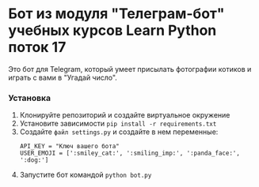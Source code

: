 # Бот из модуля "Телеграм-бот" учебных курсов Learn Python поток 17

Это бот для Telegram, который умеет присылать фотографии котиков и играть с вами в "Угадай число".

### Установка

1. Клонируйте репозиторий и создайте виртуальное окружение
2. Установите зависимости `pip install -r requirements.txt`
3. Создайте `файл settings.py` и создайте в нем переменные:
    ```
    API_KEY = "Ключ вашего бота"
    USER_EMOJI = [':smiley_cat:', ':smiling_imp:', ':panda_face:', ':dog:']
    ```
4. Запустите бот командой `python bot.py`
